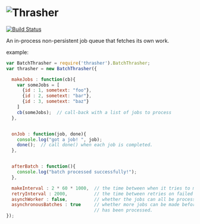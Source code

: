 # ![Thrasher](https://raw.github.com/cainus/thrasher/master/thrasher.png)
[![Build Status](https://travis-ci.org/cainus/thrasher.png?branch=master)](https://travis-ci.org/cainus/thrasher)

An in-process non-persistent job queue that fetches its own work.

example:
```javascript
var BatchThrasher = require('thrasher').BatchThrasher;
var thrasher = new BatchThrasher({

  makeJobs : function(cb){
    var someJobs = [
      {id : 1, sometext: "foo"},
      {id : 2, sometext: "bar"},
      {id : 3, sometext: "baz"}    
    ]
    cb(someJobs);  // call-back with a list of jobs to process
  },


  onJob : function(job, done){
    console.log("got a job! ", job);
    done();  // call done() when each job is completed.
  },


  afterBatch : function(){
    console.log("batch processed successfully!");
  },

  makeInterval : 2 * 60 * 1000,  // the time between when it tries to make jobs (in ms)
  retryInterval : 2000,          // the time between retries on failed jobs (in ms)
  asynchWorker : false,          // whether the jobs can all be processed at the same time
  asynchronousBatches : true     // whether more jobs can be made before the last batch of jobs
                                 // has been processed.
});
```


